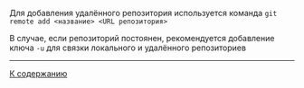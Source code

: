 Для добавления удалённого репозитория используется команда `git remote add <название> <URL репозитория>`

В случае, если репозиторий постоянен, рекомендуется добавление ключа `-u` для связки локального и удалённого репозиториев


---
[К содержанию](./contents.md)